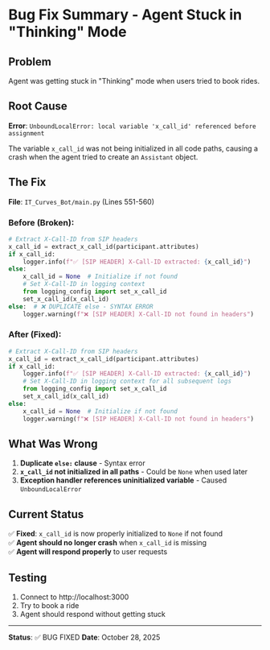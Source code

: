 # Bug Fix Summary - Agent Stuck in "Thinking" Mode

## Problem
Agent was getting stuck in "Thinking" mode when users tried to book rides.

## Root Cause
**Error**: `UnboundLocalError: local variable 'x_call_id' referenced before assignment`

The variable `x_call_id` was not being initialized in all code paths, causing a crash when the agent tried to create an `Assistant` object.

## The Fix

**File**: `IT_Curves_Bot/main.py` (Lines 551-560)

### Before (Broken):
```python
# Extract X-Call-ID from SIP headers
x_call_id = extract_x_call_id(participant.attributes)
if x_call_id:
    logger.info(f"✅ [SIP HEADER] X-Call-ID extracted: {x_call_id}")
else:
    x_call_id = None  # Initialize if not found
    # Set X-Call-ID in logging context
    from logging_config import set_x_call_id
    set_x_call_id(x_call_id)
else:  # ❌ DUPLICATE else - SYNTAX ERROR
    logger.warning(f"❌ [SIP HEADER] X-Call-ID not found in headers")
```

### After (Fixed):
```python
# Extract X-Call-ID from SIP headers
x_call_id = extract_x_call_id(participant.attributes)
if x_call_id:
    logger.info(f"✅ [SIP HEADER] X-Call-ID extracted: {x_call_id}")
    # Set X-Call-ID in logging context for all subsequent logs
    from logging_config import set_x_call_id
    set_x_call_id(x_call_id)
else:
    x_call_id = None  # Initialize if not found
    logger.warning(f"❌ [SIP HEADER] X-Call-ID not found in headers")
```

## What Was Wrong

1. **Duplicate `else:` clause** - Syntax error
2. **`x_call_id` not initialized in all paths** - Could be `None` when used later
3. **Exception handler references uninitialized variable** - Caused `UnboundLocalError`

## Current Status

✅ **Fixed**: `x_call_id` is now properly initialized to `None` if not found  
✅ **Agent should no longer crash** when `x_call_id` is missing  
✅ **Agent will respond properly** to user requests  

## Testing

1. Connect to http://localhost:3000
2. Try to book a ride
3. Agent should respond without getting stuck

---

**Status**: ✅ BUG FIXED
**Date**: October 28, 2025

